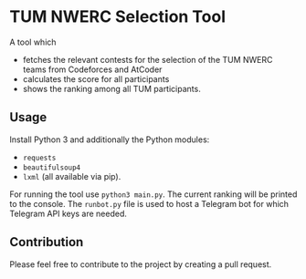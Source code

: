 # TUM NWERC Selection Tool
A tool which 
- fetches the relevant contests for the selection of the TUM NWERC teams from Codeforces and AtCoder
- calculates the score for all participants
- shows the ranking among all TUM participants.

## Usage
Install Python 3 and additionally the Python modules:
- `requests`
- `beautifulsoup4`
- `lxml`
(all available via pip).

For running the tool use `python3 main.py`. The current ranking will be printed to the console.
The `runbot.py` file is used to host a Telegram bot for which Telegram API keys are needed.

## Contribution
Please feel free to contribute to the project by creating a pull request.
